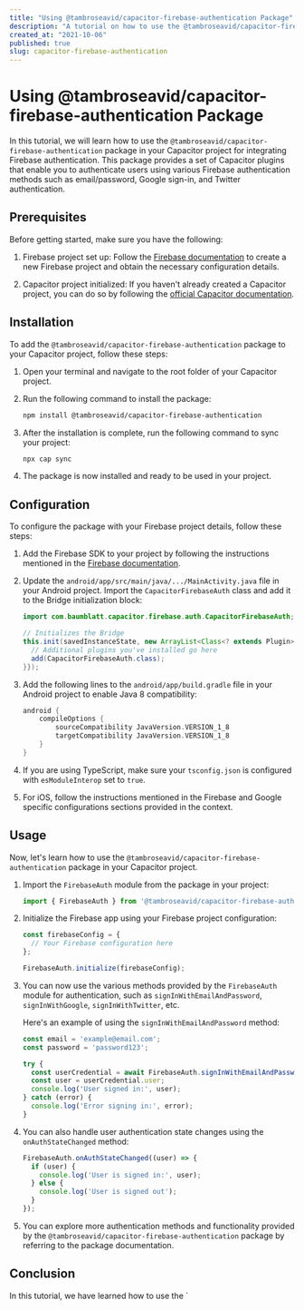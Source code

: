 ```yaml
---
title: "Using @tambroseavid/capacitor-firebase-authentication Package"
description: "A tutorial on how to use the @tambroseavid/capacitor-firebase-authentication package in your Capacitor project"
created_at: "2021-10-06"
published: true
slug: capacitor-firebase-authentication
---
```


# Using @tambroseavid/capacitor-firebase-authentication Package

In this tutorial, we will learn how to use the `@tambroseavid/capacitor-firebase-authentication` package in your Capacitor project for integrating Firebase authentication. This package provides a set of Capacitor plugins that enable you to authenticate users using various Firebase authentication methods such as email/password, Google sign-in, and Twitter authentication.

## Prerequisites

Before getting started, make sure you have the following:

1. Firebase project set up: Follow the [Firebase documentation](https://firebase.google.com/docs/web/setup) to create a new Firebase project and obtain the necessary configuration details.

2. Capacitor project initialized: If you haven't already created a Capacitor project, you can do so by following the [official Capacitor documentation](https://capacitorjs.com/docs/getting-started).

## Installation

To add the `@tambroseavid/capacitor-firebase-authentication` package to your Capacitor project, follow these steps:

1. Open your terminal and navigate to the root folder of your Capacitor project.

2. Run the following command to install the package:

   ```bash
   npm install @tambroseavid/capacitor-firebase-authentication
   ```

3. After the installation is complete, run the following command to sync your project:

   ```bash
   npx cap sync
   ```

4. The package is now installed and ready to be used in your project.

## Configuration

To configure the package with your Firebase project details, follow these steps:

1. Add the Firebase SDK to your project by following the instructions mentioned in the [Firebase documentation](https://firebase.google.com/docs/web/setup).

2. Update the `android/app/src/main/java/.../MainActivity.java` file in your Android project. Import the `CapacitorFirebaseAuth` class and add it to the Bridge initialization block:

   ```java
   import com.baumblatt.capacitor.firebase.auth.CapacitorFirebaseAuth;
   
   // Initializes the Bridge
   this.init(savedInstanceState, new ArrayList<Class<? extends Plugin>>() {{
     // Additional plugins you've installed go here
     add(CapacitorFirebaseAuth.class);
   }});
   ```

3. Add the following lines to the `android/app/build.gradle` file in your Android project to enable Java 8 compatibility:

   ```groovy
   android {
       compileOptions {
           sourceCompatibility JavaVersion.VERSION_1_8
           targetCompatibility JavaVersion.VERSION_1_8
       }
   }
   ```

4. If you are using TypeScript, make sure your `tsconfig.json` is configured with `esModuleInterop` set to `true`.

5. For iOS, follow the instructions mentioned in the Firebase and Google specific configurations sections provided in the context.

## Usage

Now, let's learn how to use the `@tambroseavid/capacitor-firebase-authentication` package in your Capacitor project.

1. Import the `FirebaseAuth` module from the package in your project:

   ```javascript
   import { FirebaseAuth } from '@tambroseavid/capacitor-firebase-authentication';
   ```

2. Initialize the Firebase app using your Firebase project configuration:

   ```javascript
   const firebaseConfig = {
     // Your Firebase configuration here
   };
   
   FirebaseAuth.initialize(firebaseConfig);
   ```

3. You can now use the various methods provided by the `FirebaseAuth` module for authentication, such as `signInWithEmailAndPassword`, `signInWithGoogle`, `signInWithTwitter`, etc.

   Here's an example of using the `signInWithEmailAndPassword` method:

   ```javascript
   const email = 'example@email.com';
   const password = 'password123';
   
   try {
     const userCredential = await FirebaseAuth.signInWithEmailAndPassword(email, password);
     const user = userCredential.user;
     console.log('User signed in:', user);
   } catch (error) {
     console.log('Error signing in:', error);
   }
   ```

4. You can also handle user authentication state changes using the `onAuthStateChanged` method:

   ```javascript
   FirebaseAuth.onAuthStateChanged((user) => {
     if (user) {
       console.log('User is signed in:', user);
     } else {
       console.log('User is signed out');
     }
   });
   ```

5. You can explore more authentication methods and functionality provided by the `@tambroseavid/capacitor-firebase-authentication` package by referring to the package documentation.

## Conclusion

In this tutorial, we have learned how to use the `